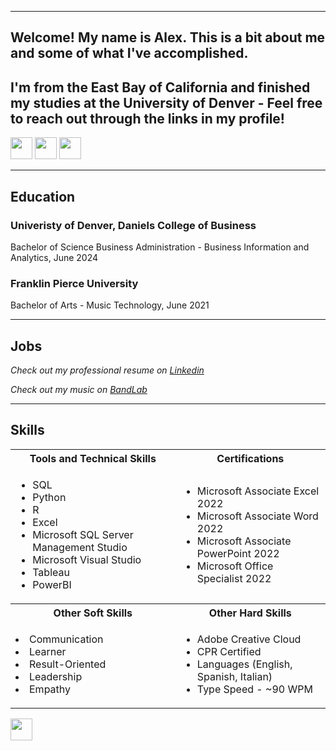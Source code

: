 <a name="top"></a>
<hr>

## Welcome! My name is Alex. This is a bit about me and some of what I've accomplished.
## I'm from the East Bay of California and finished my studies at the University of Denver - Feel free to reach out through the links in my profile!
[<img src="https://user-images.githubusercontent.com/91146906/162140860-bfb69654-5603-49bd-a7a1-a836ab1c772c.svg" height="35"/>](#education)
[<img src="https://user-images.githubusercontent.com/91146906/162140921-207cd392-cfe5-40e6-a84e-0a16e19e405a.svg" height="35"/>](#profExp)
[<img src="https://user-images.githubusercontent.com/91146906/162140965-cf707805-9abd-43f7-8314-4f96794c44dc.svg" height="35"/>](#skills)

<a name="education"></a>
<hr>

## Education
### Univeristy of Denver, Daniels College of Business
Bachelor of Science Business Administration - Business Information and Analytics, June 2024

### Franklin Pierce University
Bachelor of Arts - Music Technology, June 2021

<a name="profExp"></a>
<hr>

## Jobs
<i>Check out my professional resume on [Linkedin](https://www.linkedin.com/in/alexmoirano/)</i>

<i>Check out my music on [BandLab](https://www.bandlab.com/anthembandlab)</i>

<a name="skills"></a>
<hr>

## Skills

<table>
  <tr>
    <th>Tools and Technical Skills</th>
    <th>Certifications</th>
  </tr>
  <tr>
    <td>
     <ul>
        <li>SQL</li>
        <li>Python</li>
        <li>R</li>
        <li>Excel</li>
        <li>Microsoft SQL Server Management Studio</li>
        <li>Microsoft Visual Studio</li>
        <li>Tableau</li>
       <li>PowerBI</li>
      </ul>
    </td>
    <td>
     <ul>
        <li>Microsoft Associate Excel 2022</a></li>
        <li>Microsoft Associate Word 2022</a></li>
        <li>Microsoft Associate PowerPoint 2022</a></li>
       <li>Microsoft Office Specialist 2022</a></li>
      </ul>
    </td>
  </tr>
  <tr>
    <th>Other Soft Skills</th>
    <th>Other Hard Skills</th>
 </tr>
 <tr>
   <td>
        <li>Communication</li>
        <li>Learner</li>
        <li>Result-Oriented</li>
        <li>Leadership</li>
        <li>Empathy</li>
   </td>
   <td>
     <ul>
        <li>Adobe Creative Cloud</li>
        <li>CPR Certified</li>
       <li>Languages (English, Spanish, Italian)</li>
       <li>Type Speed - ~90 WPM</li>
     </ul>
   </td>
 </tr>
</table>

[<img src="https://user-images.githubusercontent.com/91146906/152072378-b0168a2d-e85c-47c6-a272-fcfb3f6a44ae.svg" height="35"/>](#top)

